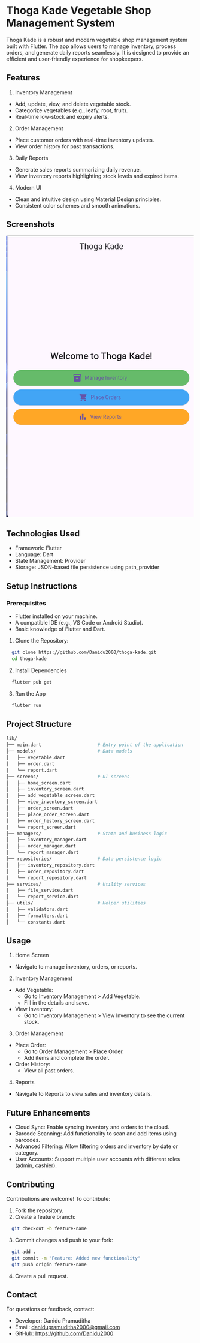 
# Thoga Kade Vegetable Shop Management System

Thoga Kade is a robust and modern vegetable shop management system built with Flutter. The app allows users to manage inventory, process orders, and generate daily reports seamlessly. It is designed to provide an efficient and user-friendly experience for shopkeepers.

## Features

1. Inventory Management
- Add, update, view, and delete vegetable stock.
- Categorize vegetables (e.g., leafy, root, fruit).
- Real-time low-stock and expiry alerts.
2. Order Management
- Place customer orders with real-time inventory updates.
- View order history for past transactions.
3. Daily Reports
- Generate sales reports summarizing daily revenue.
- View inventory reports highlighting stock levels and expired items.
4. Modern UI
- Clean and intuitive design using Material Design principles.
- Consistent color schemes and smooth animations.


## Screenshots

![Home Screen](images/home_screen.png)


## Technologies Used
- Framework: Flutter
- Language: Dart
- State Management: Provider
- Storage: JSON-based file persistence using path_provider

## Setup Instructions
### Prerequisites
- Flutter installed on your machine.
- A compatible IDE (e.g., VS Code or Android Studio).
- Basic knowledge of Flutter and Dart.

1. Clone the Repository:

```bash
  git clone https://github.com/Danidu2000/thoga-kade.git
  cd thoga-kade
```
2. Install Dependencies
```bash
  flutter pub get
```
3. Run the App
```bash
  flutter run
```
## Project Structure
```bash
lib/
├── main.dart                     # Entry point of the application
├── models/                       # Data models
│   ├── vegetable.dart
│   ├── order.dart
│   └── report.dart
├── screens/                      # UI screens
│   ├── home_screen.dart
│   ├── inventory_screen.dart
│   ├── add_vegetable_screen.dart
│   ├── view_inventory_screen.dart
│   ├── order_screen.dart
│   ├── place_order_screen.dart
│   ├── order_history_screen.dart
│   └── report_screen.dart
├── managers/                     # State and business logic
│   ├── inventory_manager.dart
│   ├── order_manager.dart
│   └── report_manager.dart
├── repositories/                 # Data persistence logic
│   ├── inventory_repository.dart
│   ├── order_repository.dart
│   └── report_repository.dart
├── services/                     # Utility services
│   ├── file_service.dart
│   └── report_service.dart
├── utils/                        # Helper utilities
│   ├── validators.dart
│   ├── formatters.dart
│   └── constants.dart

```
## Usage
1. Home Screen
- Navigate to manage inventory, orders, or reports.
2. Inventory Management
- Add Vegetable:
    - Go to Inventory Management > Add Vegetable.
    - Fill in the details and save.
- View Inventory:
    - Go to Inventory Management > View Inventory to see the current stock.
3. Order Management
- Place Order:
    - Go to Order Management > Place Order.
    - Add items and complete the order.
- Order History:
    - View all past orders.
4. Reports
- Navigate to Reports to view sales and inventory details.

## Future Enhancements
- Cloud Sync: Enable syncing inventory and orders to the cloud.
- Barcode Scanning: Add functionality to scan and add items using barcodes.
- Advanced Filtering: Allow filtering orders and inventory by date or category.
- User Accounts: Support multiple user accounts with different roles (admin, cashier).

## Contributing
Contributions are welcome! To contribute:

1. Fork the repository.
2. Create a feature branch:
```bash
  git checkout -b feature-name
```
3. Commit changes and push to your fork:
```bash
  git add .
  git commit -m "Feature: Added new functionality"
  git push origin feature-name
```
4. Create a pull request.

## Contact
For questions or feedback, contact:

- Developer: Danidu Pramuditha
- Email: danidupramuditha2000@gmail.com
- GitHub: https://github.com/Danidu2000